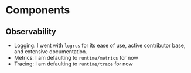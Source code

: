 # Components

## Observability

- Logging: I went with `logrus` for its ease of use, active contributor base, and extensive documentation.
- Metrics: I am defaulting to `runtime/metrics` for now
- Tracing: I am defaulting to `runtime/trace` for now
